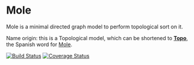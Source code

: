 # Mole
Mole is a minimal directed graph model to perform topological sort on it.

Name origin: this is a Topological model, which can be shortened to [**Topo**](https://es.wikipedia.org/wiki/Talpidae), the Spanish word for [Mole](https://en.wikipedia.org/wiki/Mole_(animal)).

[![Build Status](https://travis-ci.org/ba-st/Mole.svg?branch=master)](https://travis-ci.org/ba-st/Mole)
[![Coverage Status](https://coveralls.io/repos/github/ba-st/Mole/badge.svg?branch=master)](https://coveralls.io/github/ba-st/Mole?branch=master)

